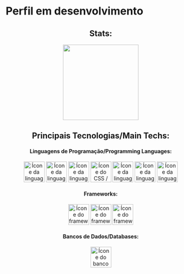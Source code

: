 # Perfil em desenvolvimento

<section><!-- Presentation -->
<h1></h1>
  
</section>

<div align="center"> <!-- Most used languages -->
  <article>
    <h2>Stats:</h2>
    <img height="200em" src="https://github-readme-stats.vercel.app/api/top-langs/?username=HenriqueMN&layout=compact&langs_count=7&theme=catppuccin_latte"/>
  </article>
  <article style="display: inline_block" >
    <h2>Principais Tecnologias/Main Techs:</h2>
    <div>
      <h4>Linguagens de Programação/Programming Languages:</h4>
      <img alt="Ícone da linguagem Java / Java language icon" height="55" width="55" src="https://cdn.jsdelivr.net/gh/devicons/devicon@latest/icons/java/java-original.svg" />
      <img alt="Ícone da linguagem R / R language icon" height="55" width="55" src="https://cdn.jsdelivr.net/gh/devicons/devicon@latest/icons/r/r-original.svg" />
      <img alt="Ícone da linguagem HTML5 / HTML5 language icon" height="55" width="55" src="https://cdn.jsdelivr.net/gh/devicons/devicon@latest/icons/html5/html5-original.svg" />
      <img alt="Ícone do CSS / CSS icon" height="55" width="55" src="https://cdn.jsdelivr.net/gh/devicons/devicon@latest/icons/css3/css3-original.svg" />
      <img 
        alt="Ícone da linguagem JavaScript / JavaScript language icon" 
        height="55" 
        width="55" 
        src="https://cdn.jsdelivr.net/gh/devicons/devicon@latest/icons/javascript/javascript-original.svg" 
      />
      <img 
        alt="Ícone da linguagem JavaScript / JavaScript language icon" 
        height="55" 
        width="55" 
        src="https://cdn.jsdelivr.net/gh/devicons/devicon@latest/icons/typescript/typescript-original.svg" 
      />
      <img 
        alt="Ícone da linguagem JavaScript / JavaScript language icon" 
        height="55" 
        width="55" 
        src="https://cdn.jsdelivr.net/gh/devicons/devicon@latest/icons/cplusplus/cplusplus-original.svg" 
      />
    </div>
    <div>
      <h4>Frameworks:</h4>
      <img 
        alt="Ícone do framework Spring / Spring framework icon" 
        height="55" 
        width="55" 
        src="https://cdn.jsdelivr.net/gh/devicons/devicon@latest/icons/spring/spring-original.svg" 
      />
      <img 
        alt="Ícone do framework React / React framework icon" 
        height="55" 
        width="55" 
        src="https://cdn.jsdelivr.net/gh/devicons/devicon@latest/icons/react/react-original.svg" 
      />
      <img 
        alt="Ícone do framework Angular / Angular framework icon" 
        height="55" 
        width="55" 
        src="https://cdn.jsdelivr.net/gh/devicons/devicon@latest/icons/angular/angular-original.svg"
      />
    </div>
    <div>
      <h4>Bancos de Dados/Databases:</h4>
      <img 
        alt="Ícone do banco de dados MySQL / MySQL database icon" 
        height="55" 
        width="55" 
        src="https://cdn.jsdelivr.net/gh/devicons/devicon@latest/icons/mysql/mysql-original.svg"
      />
    </div>
  </article>
</div>
